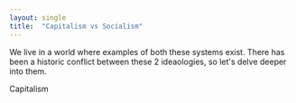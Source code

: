 ```yaml
---
layout: single
title:  "Capitalism vs Socialism"
---
```

We live in a world where examples of both these systems exist. There has been a historic conflict between these 2 ideaologies, so let's delve deeper into them.

Capitalism 